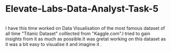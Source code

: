 # Elevate-Labs-Data-Analyst-Task-5
<br>
I have this time worked on Data Visualisation of the most famous dataset of all time "Titanic Dataset" colllected from "Kaggle.com".I tried to gain insights from it as much as possible.It was gretat working on this dataset 
 as it was a bit easy to visualise it and imagine it .
